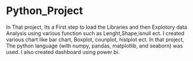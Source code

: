 # Python_Project
In That project, Its a First step to load the Libraries and then Explotory data Analysis using various function such as Lenght,Shape,isnull ect.
I created various chart like bar chart, Boxplot, counplot, histplot ect.
In that project, The python language (with numpy, pandas, matplotlib, and seaborn) was used. I also created dashboard using power bi.
